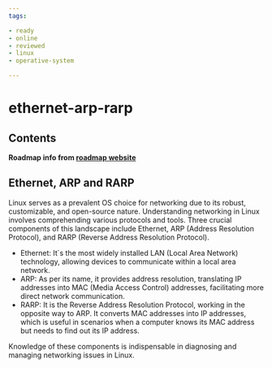 ```yaml
---
tags:

- ready
- online
- reviewed
- linux
- operative-system

---
```

# ethernet-arp-rarp

## Contents

__Roadmap info from [roadmap website](https://roadmap.sh/linux/networking/ethernet-arp-rarp)__

## Ethernet, ARP and RARP

Linux serves as a prevalent OS choice for networking due to its robust, customizable, and open-source nature. Understanding networking in Linux involves comprehending various protocols and tools. Three crucial components of this landscape include Ethernet, ARP (Address Resolution Protocol), and RARP (Reverse Address Resolution Protocol).

* Ethernet: It`s the most widely installed LAN (Local Area Network) technology, allowing devices to communicate within a local area network.
* ARP: As per its name, it provides address resolution, translating IP addresses into MAC (Media Access Control) addresses, facilitating more direct network communication.
* RARP: It is the Reverse Address Resolution Protocol, working in the opposite way to ARP. It converts MAC addresses into IP addresses, which is useful in scenarios when a computer knows its MAC address but needs to find out its IP address.

Knowledge of these components is indispensable in diagnosing and managing networking issues in Linux.
